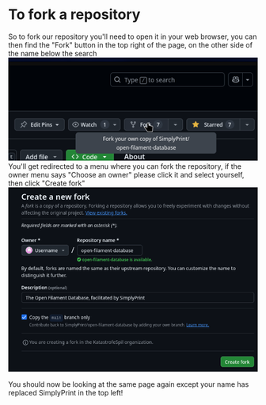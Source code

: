 # To fork a repository
So to fork our repository you'll need to open it in your web browser, you can then find the "Fork" button in the top right of the page, on the other side of the name below the search
![Fork button getting pressed](img/forking01.png)  
You'll get redirected to a menu where you can fork the repository, if the owner menu says "Choose an owner" please click it and select yourself, then click "Create fork"
![Create a new Fork menu](img/forking02.png)  

You should now be looking at the same page again except your name has replaced SimplyPrint in the top left!